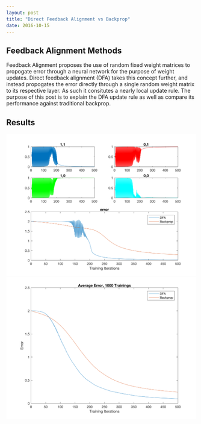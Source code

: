```yaml
---
layout: post
title: "Direct Feedback Alignment vs Backprop"
date: 2016-10-15
---
```


<div>

<h2>Feedback Alignment Methods</h2>

<p>Feedback Alignment proposes the use of random fixed weight matrices to propogate error through a neural network for the purpose of weight updates. Direct feedback alignment (DFA) takes this concept further, and instead propogates the error directly through a single random weight matrix to its respective layer. As such it consitutes a nearly local update rule. The purpose of this post is to explain the DFA update rule as well as compare its performance against traditional backprop. </p>

<h2>Results</h2>

<img src="/figures/DirectFeedbackAlignement_xor.png" alt="samples" style="width: 1000px;"/>

<img src="/figures/DirectFeedbackAlignement_xor_1000.png" alt="samples" style="width: 1000px;"/>

</div>








